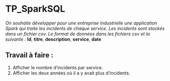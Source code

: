 # TP_SparkSQL

*On souhaite développer pour une entreprise industrielle une application Spark qui traite les
incidents de chaque service. Les incidents sont stockés dans un fichier csv.
Le format de données dans les fichiers csv et la suivante :*
**Id**, **titre**, **description**, **service**, **date**

## Travail à faire :

1. Afficher le nombre d’incidents par service.
2. Afficher les deux années où il a y avait plus d’incidents.
